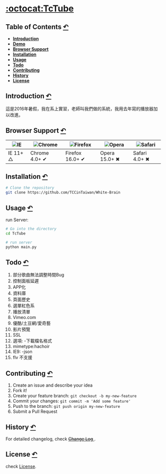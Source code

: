 # [:octocat:TcTube](https://github.com/TCCinTaiwan/TcTube)

## Table of Contents [↶]()
* **[Introduction](#introduction)**
* **[Demo](#demo)**
* **[Browser Support](#browser-support)**
* **[Installation](#installation)**
* **[Usage](#usage)**
* **[Todo](#todo)**
* **[Contributing](#contributing)**
* **[History](#history)**
* **[License](#license)**

## Introduction [↶]()
這是2016年暑假，我在系上實習，老師叫我們做的系統，我用去年寫的播放器加以改進。

## Browser Support [↶]()
| ![IE](https://raw.github.com/alrra/browser-logos/master/internet-explorer/internet-explorer_48x48.png) | ![Chrome](https://raw.github.com/alrra/browser-logos/master/chrome/chrome_48x48.png) | ![Firefox](https://raw.github.com/alrra/browser-logos/master/firefox/firefox_48x48.png) | ![Opera](https://raw.github.com/alrra/browser-logos/master/opera/opera_48x48.png) | ![Safari](https://raw.github.com/alrra/browser-logos/master/safari/safari_48x48.png) |
| --- | --- | --- | --- | --- |
| IE 11+ △ | Chrome 4.0+ ✔ | Firefox 16.0+ ✔ | Opera 15.0+ ✖ | Safari 4.0+ ✖ |

## Installation [↶]()
```bash
# Clone the repository
git clone https://github.com/TCCinTaiwan/White-Brain
```

## Usage [↶]()
run Server:
```bash
# Go into the directory
cd TcTube

# run server
python main.py
```

## Todo [↶]()
1. 部分歌曲無法調整時間Bug
2. 控制面板延遲
3. APP化
4. 資料庫
5. 頁面歷史
6. 選單紅色系
7. 播放清單
8. Vimeo.com
9. 優酷/土豆網/愛奇藝
10. 影片預覽
11. SSL
12. 選項:
    -下載檔名格式
13. mimetype:hachoir
14. IE9:
    -json
15. flv 不支援

## Contributing [↶]()
1. Create an issue and describe your idea
2. Fork it!
3. Create your feature branch: `git checkout -b my-new-feature`
4. Commit your changes: `git commit -m 'Add some feature'`
5. Push to the branch: `git push origin my-new-feature`
6. Submit a Pull Request

## History [↶]()
For detailed changelog, check [~~Change Log~~ ](CHANGELOG.md).

## License [↶]()
check [License](LICENSE).